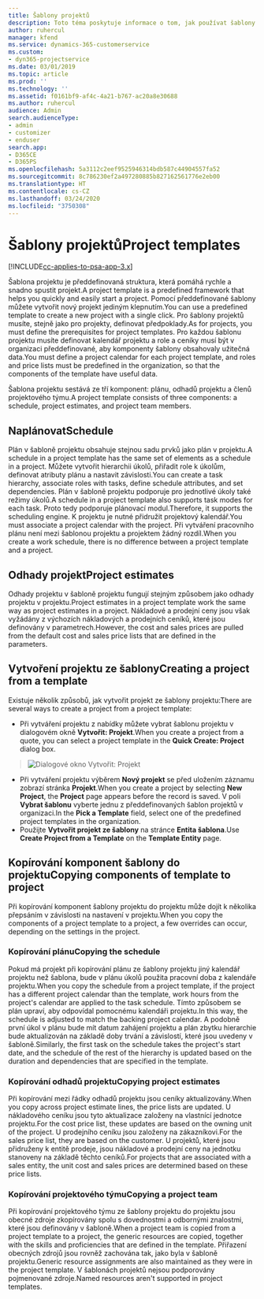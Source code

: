 ```yaml
---
title: Šablony projektů
description: Toto téma poskytuje informace o tom, jak používat šablony projektů pro rychlé nastavení projektu.
author: ruhercul
manager: kfend
ms.service: dynamics-365-customerservice
ms.custom:
- dyn365-projectservice
ms.date: 03/01/2019
ms.topic: article
ms.prod: ''
ms.technology: ''
ms.assetid: f0161bf9-af4c-4a21-b767-ac20a8e30688
ms.author: ruhercul
audience: Admin
search.audienceType:
- admin
- customizer
- enduser
search.app:
- D365CE
- D365PS
ms.openlocfilehash: 5a3112c2eef9525946314bdb587c44904557fa52
ms.sourcegitcommit: 8c786230ef2a497280885b827162561776e2eb00
ms.translationtype: HT
ms.contentlocale: cs-CZ
ms.lasthandoff: 03/24/2020
ms.locfileid: "3750308"
---
```

# <a name="project-templates"></a><span data-ttu-id="5b535-103">Šablony projektů</span><span class="sxs-lookup"><span data-stu-id="5b535-103">Project templates</span></span> 

[!INCLUDE[cc-applies-to-psa-app-3.x](../includes/cc-applies-to-psa-app-3x.md)]

<span data-ttu-id="5b535-104">Šablona projektu je předdefinovaná struktura, která pomáhá rychle a snadno spustit projekt.</span><span class="sxs-lookup"><span data-stu-id="5b535-104">A project template is a predefined framework that helps you quickly and easily start a project.</span></span> <span data-ttu-id="5b535-105">Pomocí předdefinované šablony můžete vytvořit nový projekt jediným klepnutím.</span><span class="sxs-lookup"><span data-stu-id="5b535-105">You can use a predefined template to create a new project with a single click.</span></span> <span data-ttu-id="5b535-106">Pro šablony projektů musíte, stejně jako pro projekty, definovat předpoklady.</span><span class="sxs-lookup"><span data-stu-id="5b535-106">As for projects, you must define the prerequisites for project templates.</span></span> <span data-ttu-id="5b535-107">Pro každou šablonu projektu musíte definovat kalendář projektu a role a ceníky musí být v organizaci předdefinované, aby komponenty šablony obsahovaly užitečná data.</span><span class="sxs-lookup"><span data-stu-id="5b535-107">You must define a project calendar for each project template, and roles and price lists must be predefined in the organization, so that the components of the template have useful data.</span></span>

<span data-ttu-id="5b535-108">Šablona projektu sestává ze tří komponent: plánu, odhadů projektu a členů projektového týmu.</span><span class="sxs-lookup"><span data-stu-id="5b535-108">A project template consists of three components: a schedule, project estimates, and project team members.</span></span>

## <a name="schedule"></a><span data-ttu-id="5b535-109">Naplánovat</span><span class="sxs-lookup"><span data-stu-id="5b535-109">Schedule</span></span>

<span data-ttu-id="5b535-110">Plán v šabloně projektu obsahuje stejnou sadu prvků jako plán v projektu.</span><span class="sxs-lookup"><span data-stu-id="5b535-110">A schedule in a project template has the same set of elements as a schedule in a project.</span></span> <span data-ttu-id="5b535-111">Můžete vytvořit hierarchii úkolů, přiřadit role k úkolům, definovat atributy plánu a nastavit závislosti.</span><span class="sxs-lookup"><span data-stu-id="5b535-111">You can create a task hierarchy, associate roles with tasks, define schedule attributes, and set dependencies.</span></span> <span data-ttu-id="5b535-112">Plán v šabloně projektu podporuje pro jednotlivé úkoly také režimy úkolů.</span><span class="sxs-lookup"><span data-stu-id="5b535-112">A schedule in a project template also supports task modes for each task.</span></span> <span data-ttu-id="5b535-113">Proto tedy podporuje plánovací modul.</span><span class="sxs-lookup"><span data-stu-id="5b535-113">Therefore, it supports the scheduling engine.</span></span> <span data-ttu-id="5b535-114">K projektu je nutné přidružit projektový kalendář.</span><span class="sxs-lookup"><span data-stu-id="5b535-114">You must associate a project calendar with the project.</span></span> <span data-ttu-id="5b535-115">Při vytváření pracovního plánu není mezi šablonou projektu a projektem žádný rozdíl.</span><span class="sxs-lookup"><span data-stu-id="5b535-115">When you create a work schedule, there is no difference between a project template and a project.</span></span>

## <a name="project-estimates"></a><span data-ttu-id="5b535-116">Odhady projekt</span><span class="sxs-lookup"><span data-stu-id="5b535-116">Project estimates</span></span>

<span data-ttu-id="5b535-117">Odhady projektu v šabloně projektu fungují stejným způsobem jako odhady projektu v projektu.</span><span class="sxs-lookup"><span data-stu-id="5b535-117">Project estimates in a project template work the same way as project estimates in a project.</span></span> <span data-ttu-id="5b535-118">Nákladové a prodejní ceny jsou však vyžádány z výchozích nákladových a prodejních ceníků, které jsou definovány v parametrech.</span><span class="sxs-lookup"><span data-stu-id="5b535-118">However, the cost and sales prices are pulled from the default cost and sales price lists that are defined in the parameters.</span></span>

## <a name="creating-a-project-from-a-template"></a><span data-ttu-id="5b535-119">Vytvoření projektu ze šablony</span><span class="sxs-lookup"><span data-stu-id="5b535-119">Creating a project from a template</span></span>
 
<span data-ttu-id="5b535-120">Existuje několik způsobů, jak vytvořit projekt ze šablony projektu:</span><span class="sxs-lookup"><span data-stu-id="5b535-120">There are several ways to create a project from a project template:</span></span>

- <span data-ttu-id="5b535-121">Při vytváření projektu z nabídky můžete vybrat šablonu projektu v dialogovém okně **Vytvořit: Projekt**.</span><span class="sxs-lookup"><span data-stu-id="5b535-121">When you create a project from a quote, you can select a project template in the **Quick Create: Project** dialog box.</span></span>

> ![Dialogové okno Vytvořit: Projekt](media/project-11.png)

- <span data-ttu-id="5b535-123">Při vytváření projektu výběrem **Nový projekt** se před uložením záznamu zobrazí stránka **Projekt**.</span><span class="sxs-lookup"><span data-stu-id="5b535-123">When you create a project by selecting **New Project**, the **Project** page appears before the record is saved.</span></span> <span data-ttu-id="5b535-124">V poli **Vybrat šablonu** vyberte jednu z předdefinovaných šablon projektů v organizaci.</span><span class="sxs-lookup"><span data-stu-id="5b535-124">In the **Pick a Template** field, select one of the predefined project templates in the organization.</span></span>
- <span data-ttu-id="5b535-125">Použijte **Vytvořit projekt ze šablony** na stránce **Entita šablona**.</span><span class="sxs-lookup"><span data-stu-id="5b535-125">Use **Create Project from a Template** on the **Template Entity** page.</span></span>

## <a name="copying-components-of-template-to-project"></a><span data-ttu-id="5b535-126">Kopírování komponent šablony do projektu</span><span class="sxs-lookup"><span data-stu-id="5b535-126">Copying components of template to project</span></span>

<span data-ttu-id="5b535-127">Při kopírování komponent šablony projektu do projektu může dojít k několika přepsáním v závislosti na nastavení v projektu.</span><span class="sxs-lookup"><span data-stu-id="5b535-127">When you copy the components of a project template to a project, a few overrides can occur, depending on the settings in the project.</span></span>

### <a name="copying-the-schedule"></a><span data-ttu-id="5b535-128">Kopírování plánu</span><span class="sxs-lookup"><span data-stu-id="5b535-128">Copying the schedule</span></span>

<span data-ttu-id="5b535-129">Pokud má projekt při kopírování plánu ze šablony projektu jiný kalendář projektu než šablona, bude v plánu úkolů použita pracovní doba z kalendáře projektu.</span><span class="sxs-lookup"><span data-stu-id="5b535-129">When you copy the schedule from a project template, if the project has a different project calendar than the template, work hours from the project's calendar are applied to the task schedule.</span></span> <span data-ttu-id="5b535-130">Tímto způsobem se plán upraví, aby odpovídal pomocnému kalendáři projektu.</span><span class="sxs-lookup"><span data-stu-id="5b535-130">In this way, the schedule is adjusted to match the backing project calendar.</span></span> <span data-ttu-id="5b535-131">A podobně první úkol v plánu bude mít datum zahájení projektu a plán zbytku hierarchie bude aktualizován na základě doby trvání a závislostí, které jsou uvedeny v šabloně.</span><span class="sxs-lookup"><span data-stu-id="5b535-131">Similarly, the first task on the schedule takes the project's start date, and the schedule of the rest of the hierarchy is updated based on the duration and dependencies that are specified in the template.</span></span> 

### <a name="copying-project-estimates"></a><span data-ttu-id="5b535-132">Kopírování odhadů projektu</span><span class="sxs-lookup"><span data-stu-id="5b535-132">Copying project estimates</span></span> 

<span data-ttu-id="5b535-133">Při kopírování mezi řádky odhadů projektu jsou ceníky aktualizovány.</span><span class="sxs-lookup"><span data-stu-id="5b535-133">When you copy across project estimate lines, the price lists are updated.</span></span> <span data-ttu-id="5b535-134">U nákladového ceníku jsou tyto aktualizace založeny na vlastnící jednotce projektu.</span><span class="sxs-lookup"><span data-stu-id="5b535-134">For the cost price list, these updates are based on the owning unit of the project.</span></span> <span data-ttu-id="5b535-135">U prodejního ceníku jsou založeny na zákazníkovi.</span><span class="sxs-lookup"><span data-stu-id="5b535-135">For the sales price list, they are based on the customer.</span></span> <span data-ttu-id="5b535-136">U projektů, které jsou přidruženy k entitě prodeje, jsou nákladové a prodejní ceny na jednotku stanoveny na základě těchto ceníků.</span><span class="sxs-lookup"><span data-stu-id="5b535-136">For projects that are associated with a sales entity, the unit cost and sales prices are determined based on these price lists.</span></span>

### <a name="copying-a-project-team"></a><span data-ttu-id="5b535-137">Kopírování projektového týmu</span><span class="sxs-lookup"><span data-stu-id="5b535-137">Copying a project team</span></span>

<span data-ttu-id="5b535-138">Při kopírování projektového týmu ze šablony projektu do projektu jsou obecné zdroje zkopírovány spolu s dovednostmi a odbornými znalostmi, které jsou definovány v šabloně.</span><span class="sxs-lookup"><span data-stu-id="5b535-138">When a project team is copied from a project template to a project, the generic resources are copied, together with the skills and proficiencies that are defined in the template.</span></span> <span data-ttu-id="5b535-139">Přiřazení obecných zdrojů jsou rovněž zachována tak, jako byla v šabloně projektu.</span><span class="sxs-lookup"><span data-stu-id="5b535-139">Generic resource assignments are also maintained as they were in the project template.</span></span> <span data-ttu-id="5b535-140">V šablonách projektů nejsou podporovány pojmenované zdroje.</span><span class="sxs-lookup"><span data-stu-id="5b535-140">Named resources aren't supported in project templates.</span></span>
